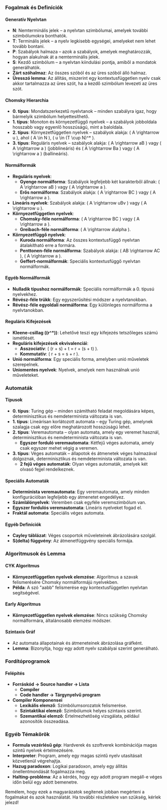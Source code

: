 ### Fogalmak és Definíciók

#### Generatív Nyelvtan
- **N**: Nemterminális jelek – a nyelvtan szimbólumai, amelyek további szimbólumokra bonthatók.
- **T**: Terminális jelek – a nyelv legkisebb egységei, amelyeket nem lehet tovább bontani.
- **P**: Szabályok halmaza – azok a szabályok, amelyek meghatározzák, hogyan alakulnak át a nemterminális jelek.
- **S**: Kezdő szimbólum – a nyelvtan kiindulási pontja, amiből a mondatok generálhatók.
- **Zárt szóhalmaz**: Az összes szóból és az üres szóból álló halmaz.
- **Üresszó lemma**: Az állítás, miszerint egy kontextusfüggetlen nyelv csak akkor tartalmazza az üres szót, ha a kezdő szimbólum levezeti az üres szót.

#### Chomsky Hierarchia
- **0. típus**: Mondatszerkezetű nyelvtanok – minden szabályra igaz, hogy bármelyik szimbólum helyettesíthető.
- **1. típus**: Monoton és környezetfüggő nyelvek – a szabályok jobboldala hosszabb vagy egyenlő hosszúságú, mint a baloldala.
- **2. típus**: Környezetfüggetlen nyelvek – szabályok alakja: \( A \rightarrow u \), ahol \( A \in N \), \( u \in (T \cup N)^* \).
- **3. típus**: Reguláris nyelvek – szabályok alakja: \( A \rightarrow aB \) vagy \( A \rightarrow a \) (jobblineáris) és \( A \rightarrow Ba \) vagy \( A \rightarrow a \) (ballineáris).

#### Normálformák
- **Reguláris nyelvek**:
  - **Gyenge normálforma**: Szabályok legfeljebb két karakterből állnak: \( A \rightarrow aB \) vagy \( A \rightarrow a \).
  - **Erős normálforma**: Szabályok alakja: \( A \rightarrow BC \) vagy \( A \rightarrow a \).
- **Lineáris nyelvek**: Szabályok alakja: \( A \rightarrow uBv \) vagy \( A \rightarrow u \).
- **Környezetfüggetlen nyelvek**:
  - **Chomsky-féle normálforma**: \( A \rightarrow BC \) vagy \( A \rightarrow a \).
  - **Greibach-féle normálforma**: \( A \rightarrow a\alpha \).
- **Környezetfüggő nyelvek**:
  - **Kuroda normálforma**: Az összes kontextusfüggő nyelvtan átalakítható erre a formára.
  - **Penttonen-féle normálforma**: Szabályok alakja: \( AB \rightarrow AC \), \( A \rightarrow a \).
  - **Geffert-normálformák**: Speciális kontextusfüggő nyelvtan normálformák.

#### Egyéb Normálformák
- **Nulladik típushoz normálformák**: Speciális normálformák a 0. típusú nyelvekhez.
- **Révész-féle trükk**: Egy egyszerűsítési módszer a nyelvtanokban.
- **Révész-féle egyoldali normálforma**: Egy különleges normálforma a nyelvtanokban.

#### Reguláris Kifejezések
- **Kleene-csillag (\(r^*\))**: Lehetővé teszi egy kifejezés tetszőleges számú ismétlését.
- **Reguláris kifejezések ekvivalenciái**:
  - **Asszociatív**: \( (r + s) + t = r + (s + t) \).
  - **Kommutatív**: \( r + s = s + r \).
- **Unió normálforma**: Egy speciális forma, amelyben unió műveletek szerepelnek.
- **Uniomentes nyelvek**: Nyelvek, amelyek nem használnak unió műveleteket.

### Automaták

#### Típusok
- **0. típus**: Turing gép – minden számítható feladat megoldására képes, determinisztikus és nemdeterminista változata is van.
- **1. típus**: Lineárisan korlátozott automata – egy Turing gép, amelynek szalagja csak egy előre meghatározott hosszúságú lehet.
- **2. típus**: Veremautomata – olyan automata, amely egy veremet használ, determinisztikus és nemdeterminista változata is van.
  - **Egyszer forduló veremautomata**: Kétfejű véges automata, amely csak egyszer mehet végig a veremen.
- **3. típus**: Véges automaták – állapotok és átmenetek véges halmazával dolgoznak, determinisztikus és nemdeterminista változata is van.
  - **2 fejű véges automaták**: Olyan véges automaták, amelyek két olvasó fejjel rendelkeznek.

#### Speciális Automaták
- **Determinista veremautomata**: Egy veremautomata, amely minden konfigurációban legfeljebb egy átmenetet engedélyez.
- **Számlálónyelvek**: Veremben csak egyféle veremszimbólum van.
- **Egyszer fordulós veremautomata**: Lineáris nyelveket fogad el.
- **Fraktál automata**: Speciális véges automata.

#### Egyéb Definíciók
- **Cayley táblázat**: Véges csoportok műveleteinek ábrázolására szolgál.
- **S(delta) függvény**: Az átmenetfüggvény speciális formája.

### Algoritmusok és Lemma

#### CYK Algoritmus
- **Környezetfüggetlen nyelvek elemzése**: Algoritmus a szavak felismerésére Chomsky normálformájú nyelvekben.
- **Példa**: A szó "aabb" felismerése egy kontextusfüggetlen nyelvtan segítségével.

#### Early Algoritmus
- **Környezetfüggetlen nyelvek elemzése**: Nincs szükség Chomsky normálformára, általánosabb elemzési módszer.

#### Szintaxis Gráf
- Az automata állapotainak és átmeneteinek ábrázolása gráfként.
- **Lemma**: Bizonyítja, hogy egy adott nyelv szabályai szerint generálható.

### Fordítóprogramok

#### Felépítés
- **Forráskód -> Source handler -> Lista**
  - **Compiler**
  - **Code handler -> Tárgynyelvű program**
- **Compiler Komponensei**
  - **Lexikális elemző**: Szimbólumsorozatok felismerése.
  - **Szintaktikai elemző**: Szimbólumok helyes szintaxis szerint.
  - **Szemantikai elemző**: Értelmezhetőség vizsgálata, például azonosítók összeadása.

### Egyéb Témakörök
- **Formula vezérlésű gép**: Hardverek és szoftverek kombinációja magas szintű nyelvek értelmezésére.
- **Interpreter**: Program, amely egy magas szintű nyelv utasításait közvetlenül végrehajtja.
- **Hazug paradoxon**: Logikai paradoxon, amely egy állítás önellentmondását fogalmazza meg.
- **Halting-probléma**: Az a kérdés, hogy egy adott program megáll-e véges időn belül egy adott bemenetre.

Remélem, hogy ezek a magyarázatok segítenek jobban megérteni a fogalmakat és azok használatát. Ha további részletekre van szükség, kérlek jelezd!
